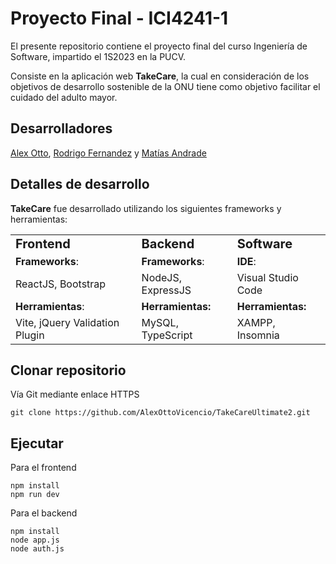 # Proyecto Final - ICI4241-1

El presente repositorio contiene el proyecto final del curso Ingeniería de Software, impartido el 1S2023 en la PUCV.

Consiste en la aplicación web **TakeCare**, la cual en consideración de los objetivos de desarrollo sostenible de la ONU tiene como objetivo facilitar el cuidado del adulto mayor.

## Desarrolladores 

[Alex Otto](https://github.com/AlexOttoVicencio), [Rodrigo Fernandez](https://github.com/rodrifer27) y [Matías Andrade](https://github.com/mrav7)

## Detalles de desarrollo

**TakeCare** fue desarrollado utilizando los siguientes frameworks y herramientas:

<table border="0">
 <tr>
    <td><b style="font-size:20px">Frontend</b></td>
    <td><b style="font-size:20px">Backend</b></td>
    <td><b style="font-size:20px">Software</b></td>
 </tr>
 <tr>
    <td><strong>Frameworks</strong>:</td>
    <td><strong>Frameworks</strong>:</td>
    <td><strong>IDE</strong>:</td>
  </tr>
 <tr>
    <td>ReactJS, Bootstrap</td>
    <td>NodeJS, ExpressJS</td>
    <td>Visual Studio Code</td>
 </tr>
 <tr>
    <td><strong>Herramientas</strong>:</td>
    <td><strong>Herramientas<strong>:</td>
    <td><strong>Herramientas<strong>:</td>

 </tr>
  <tr>
    <td>Vite, jQuery Validation Plugin</td>
    <td>MySQL, TypeScript</td>
    <td>XAMPP, Insomnia</td>
 </tr>
</table>


## Clonar repositorio

Vía Git mediante enlace HTTPS

```
git clone https://github.com/AlexOttoVicencio/TakeCareUltimate2.git
```

## Ejecutar ##

Para el frontend

```
npm install
npm run dev
```

Para el backend

```
npm install
node app.js
node auth.js
```

